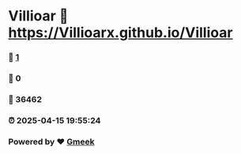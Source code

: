 # Villioar :link: https://Villioarx.github.io/Villioar 
### :page_facing_up: [1](https://Villioarx.github.io/Villioar/tag.html) 
### :speech_balloon: 0 
### :hibiscus: 36462 
### :alarm_clock: 2025-04-15 19:55:24 
### Powered by :heart: [Gmeek](https://github.com/Meekdai/Gmeek)
